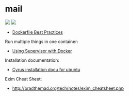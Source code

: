# mail


[![](https://images.microbadger.com/badges/image/scortum/mail.svg)](https://microbadger.com/images/scortum/mail "Get your own image badge on microbadger.com")
[![](https://images.microbadger.com/badges/version/scortum/mail.svg)](https://microbadger.com/images/scortum/mail "Get your own version badge on microbadger.com")



* [Dockerfile Best Practices](https://docs.docker.com/engine/articles/dockerfile_best-practices/)


Run multiple things in one container:

* [Using Supervisor with Docker](https://docs.docker.com/engine/articles/using_supervisord/)



Installation documentation:

* [Cyrus installation docu for ubuntu](https://docs.cyrus.foundation/imap/installation/distributions/ubuntu.html)


Exim Cheat Sheet:
* http://bradthemad.org/tech/notes/exim_cheatsheet.php

